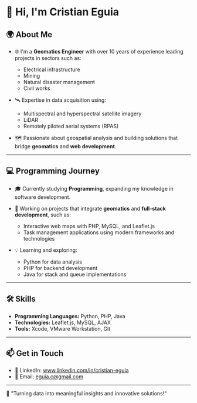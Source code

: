 # 👋 Hi, I'm Cristian Eguia

🌍 **About Me**
---
- 🌐 I'm a **Geomatics Engineer** with over 10 years of experience leading projects in sectors such as:
  - Electrical infrastructure
  - Mining
  - Natural disaster management
  - Civil works

- 🛰️ Expertise in data acquisition using:
  - Multispectral and hyperspectral satellite imagery
  - LiDAR
  - Remotely piloted aerial systems (RPAS)

- 🗺️ Passionate about geospatial analysis and building solutions that bridge **geomatics** and **web development**.

---

💻 **Programming Journey**
---
- 🎓 Currently studying **Programming**, expanding my knowledge in software development.
- 🚀 Working on projects that integrate **geomatics** and **full-stack development**, such as:
  - Interactive web maps with PHP, MySQL, and Leaflet.js
  - Task management applications using modern frameworks and technologies

- 💡 Learning and exploring:
  - Python for data analysis
  - PHP for backend development
  - Java for stack and queue implementations

---

🛠️ **Skills**
---
- **Programming Languages:** Python, PHP, Java
- **Technologies:** Leaflet.js, MySQL, AJAX
- **Tools:** Xcode, VMware Workstation, Git

---

📫 **Get in Touch**
---
- 💼 LinkedIn: www.linkedin.com/in/cristian-eguia
- 📧 Email: eguia.c@gmail.com

---

🌟 "Turning data into meaningful insights and innovative solutions!"

